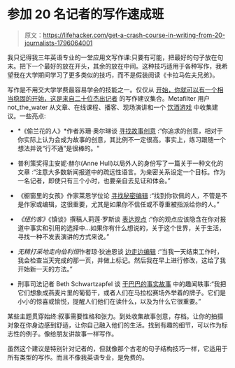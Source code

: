 # 参加 20 名记者的写作速成班

> 原文：<https://lifehacker.com/get-a-crash-course-in-writing-from-20-journalists-1796064001>

我只记得我三年英语专业的一堂应用文写作课:只要有可能，把最好的句子放在句末。把下一个最好的放在开头，其余的放在中间。这种技巧适用于各种写作，我希望我在大学期间学习了更多类似的技巧，而不是假装阅读《卡拉马佐夫兄弟》。



写作是不用交大学学费最容易学会的技能之一。仅仅从 [开始，你就可以有一个相当稳固的开始，这是来自二十位杰出记者](http://www.metafilter.com/167584/There-has-to-be-tension-There-has-to-be-an-adversary) 的写作建议集合。Metafilter 用户 not_the_water 从文章、在线课程、播客、现场演讲和一个 [饮酒游戏](http://pitchpublishprosper.com/name-narrative-drinking-game-writers/) 中收集建议。一些亮点:

*   *《偷兰花的人》*作者苏珊·奥尔琳谈 [寻找故事创意](https://www.youtube.com/watch?v=PvCHi0hkv_8) :“你追求的创意，相对于你实际上认为会成为故事的创意，其比例不一定很高。事实上，练习跟随一个想法并说“行不通”是很棒的。"
*   普利策奖得主安妮·赫尔(Anne Hull)以局外人的身份写了一篇关于一种文化的文章 :“注意大多数新闻报道中的疏远性语言。为亲密关系设定一个目标。作为一名记者，即使只有三个小时，也要亲自去见证和体会。”
*   《橱窗里的女孩》作家莱恩学位论 [寻找秘密编辑](https://www.poynter.org/2015/feed-the-goat-and-other-lessons-on-reporting-and-writing-from-lane-degregory/380754/) :“找到你钦佩的人，不管是不是作家或编辑，这很重要，尤其是如果你不信任或不尊重被指派给你的人。”
*   *《纽约客》*《镇谈》撰稿人莉莲·罗斯谈 [表达观点](http://www.newyorker.com/magazine/2001/05/14/the-fun-of-it) :“你的观点应该隐含在你对报道中事实和引用的选择中...如果你有什么想说的，关于这个世界，关于生活，寻找一种不发表演讲的方式来说。”

*   *无精打采地走向伯利恒*作者琼·狄迪恩谈 [边走边编辑](https://www.nypl.org/blog/2015/01/29/podcast-joan-didion) :“当我一天结束工作时，我会检查当天完成的那一页，并做上标记。然后我在早上进行修改，这给了我开始新一天的方法。”
*   刑事司法记者 Beth Schwartzapfel 谈 [干巴巴的事实故事](https://www.cjr.org/the_feature/tiny-narratives-news.php) 中的趣闻轶事:“我把它们想象成燕麦片里的葡萄干，或者人们在马拉松赛场外举着的牌子。它们是小小的惊喜或愉悦，提醒人们他们在读什么，以及为什么它很重要。”

某些主题贯穿始终:叙事需要性格和张力。到处收集故事创意，存档。让你的拍摄对象在你身边感到舒适，让你自己融入他们的生活。找到有趣的细节，可以作为标志性的例子。像给朋友讲故事一样写作。

虽然这个建议是特别针对记者的，但就像那个古老的句子结构技巧一样，它适用于所有类型的写作。而且不像我英语专业，是免费的。